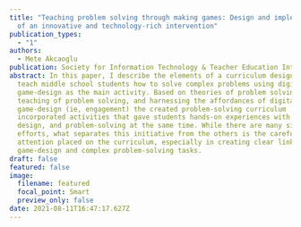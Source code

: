 ```yaml
---
title: "Teaching problem solving through making games: Design and implementation
  of an innovative and technology-rich intervention"
publication_types:
  - "1"
authors:
  - Mete Akcaoglu
publication: Society for Information Technology & Teacher Education International Conference
abstract: In this paper, I describe the elements of a curriculum designed to
  teach middle school students how to solve complex problems using digital
  game-design as the main activity. Based on theories of problem solving and
  teaching of problem solving, and harnessing the affordances of digital
  game-design (ie, engagement) the created problem-solving curriculum
  incorporated activities that gave students hands-on experiences with both
  design, and problem-solving at the same time. While there are many similar
  efforts, what separates this initiative from the others is the careful
  attention placed on the curriculum, especially in creating clear links between
  game-design and complex problem-solving tasks.
draft: false
featured: false
image:
  filename: featured
  focal_point: Smart
  preview_only: false
date: 2021-08-11T16:47:17.627Z
---
```

